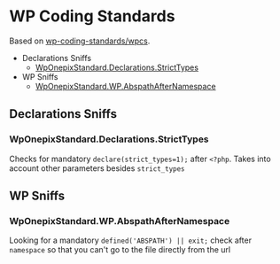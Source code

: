 # WP Coding Standards

Based on [wp-coding-standards/wpcs](https://github.com/WordPress/WordPress-Coding-Standards).

- Declarations Sniffs
  - [WpOnepixStandard.Declarations.StrictTypes](#wponepixstandarddeclarationsstricttypes)
- WP Sniffs
  - [WpOnepixStandard.WP.AbspathAfterNamespace](#wponepixstandardwpabspathafternamespace)

## Declarations Sniffs

### WpOnepixStandard.Declarations.StrictTypes

Checks for mandatory `declare(strict_types=1);` after `<?php`. Takes into account other parameters besides `strict_types`

## WP Sniffs

### WpOnepixStandard.WP.AbspathAfterNamespace

Looking for a mandatory `defined('ABSPATH') || exit;` check after `namespace` so that you can't go to the file directly from the url
